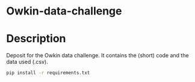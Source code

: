 # Owkin-data-challenge

# Description
Deposit for the Owkin data challenge.
It contains the (short) code and the data used (.csv).
```bash
pip install -r requirements.txt
```
